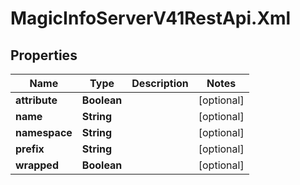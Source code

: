 # MagicInfoServerV41RestApi.Xml

## Properties
Name | Type | Description | Notes
------------ | ------------- | ------------- | -------------
**attribute** | **Boolean** |  | [optional] 
**name** | **String** |  | [optional] 
**namespace** | **String** |  | [optional] 
**prefix** | **String** |  | [optional] 
**wrapped** | **Boolean** |  | [optional] 



